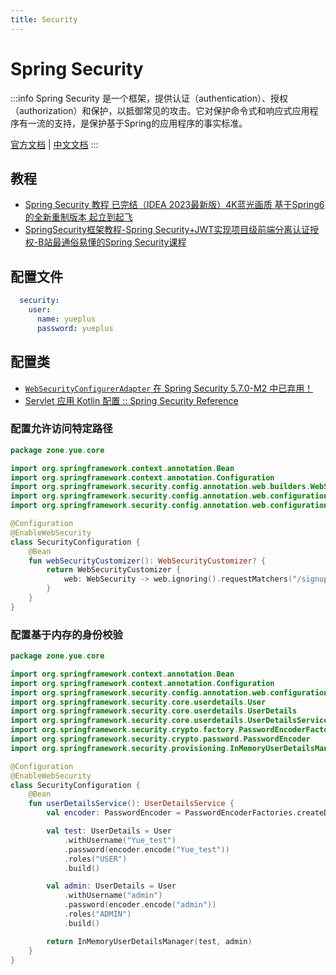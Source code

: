 ```yaml
---
title: Security
---
```


# Spring Security

:::info
Spring Security 是一个框架，提供认证（authentication）、授权（authorization）和保护，以抵御常见的攻击。它对保护命令式和响应式应用程序有一流的支持，是保护基于Spring的应用程序的事实标准。

[官方文档](https://docs.spring.io/spring-security/reference/index.html)
| [中文文档](https://springdoc.cn/spring-security/)
:::

## 教程

- [Spring Security 教程 已完结（IDEA 2023最新版）4K蓝光画质 基于Spring6的全新重制版本 起立到起飞](https://www.bilibili.com/video/BV1fV411M7aS/)
- [SpringSecurity框架教程-Spring Security+JWT实现项目级前端分离认证授权-B站最通俗易懂的Spring Security课程](https://www.bilibili.com/video/BV1mm4y1X7Hc/)

## 配置文件

```yaml title="src/main/resources/application.yaml"
  security:
    user:
      name: yueplus
      password: yueplus
```

## 配置类

- [`WebSecurityConfigurerAdapter` 在 Spring Security 5.7.0-M2 中已弃用！](https://spring.io/blog/2022/02/21/spring-security-without-the-websecurityconfigureradapter)
- [Servlet 应用 Kotlin 配置 :: Spring Security Reference](https://springdoc.cn/spring-security/servlet/configuration/kotlin.html)

### 配置允许访问特定路径

```kotlin
package zone.yue.core

import org.springframework.context.annotation.Bean
import org.springframework.context.annotation.Configuration
import org.springframework.security.config.annotation.web.builders.WebSecurity
import org.springframework.security.config.annotation.web.configuration.EnableWebSecurity
import org.springframework.security.config.annotation.web.configuration.WebSecurityCustomizer

@Configuration
@EnableWebSecurity
class SecurityConfiguration {
    @Bean
    fun webSecurityCustomizer(): WebSecurityCustomizer? {
        return WebSecurityCustomizer {
            web: WebSecurity -> web.ignoring().requestMatchers("/signup")
        }
    }
}
```

### 配置基于内存的身份校验

```kotlin
package zone.yue.core

import org.springframework.context.annotation.Bean
import org.springframework.context.annotation.Configuration
import org.springframework.security.config.annotation.web.configuration.EnableWebSecurity
import org.springframework.security.core.userdetails.User
import org.springframework.security.core.userdetails.UserDetails
import org.springframework.security.core.userdetails.UserDetailsService
import org.springframework.security.crypto.factory.PasswordEncoderFactories
import org.springframework.security.crypto.password.PasswordEncoder
import org.springframework.security.provisioning.InMemoryUserDetailsManager

@Configuration
@EnableWebSecurity
class SecurityConfiguration {    
    @Bean
    fun userDetailsService(): UserDetailsService {
        val encoder: PasswordEncoder = PasswordEncoderFactories.createDelegatingPasswordEncoder()

        val test: UserDetails = User
            .withUsername("Yue_test")
            .password(encoder.encode("Yue_test"))
            .roles("USER")
            .build()

        val admin: UserDetails = User
            .withUsername("admin")
            .password(encoder.encode("admin"))
            .roles("ADMIN")
            .build()

        return InMemoryUserDetailsManager(test, admin)
    }
}
```